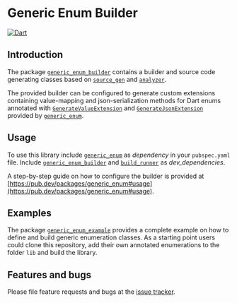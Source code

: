 # Generic Enum Builder
[![Dart](https://github.com/simphotonics/generic_enum/actions/workflows/dart.yml/badge.svg)](https://github.com/simphotonics/generic_enum/actions/workflows/dart.yml)



## Introduction

The package [`generic_enum_builder`][generic_enum_builder] contains a builder and
source code generating classes based on [`source_gen`][source_gen]
and [`analyzer`][analyzer].

The provided builder can be configured to generate custom extensions containing value-mapping
and json-serialization methods for Dart enums annotated with
[`GenerateValueExtension`][GenerateValueExtension] and [`GenerateJsonExtension`][GenerateJsonExtension] provided by [`generic_enum`][generic_enum].


## Usage

To use this library include [`generic_enum`][generic_enum] as *dependency* in your `pubspec.yaml` file.
Include [`generic_enum_builder`][generic_enum_builder] and [`build_runner`][build_runner] as *dev_dependencies*.

A step-by-step guide on how to configure the builder is provided at
[https://pub.dev/packages/generic_enum#usage](https://pub.dev/packages/generic_enum#usage).


## Examples

The package [`generic_enum_example`][generic_enum_example] provides a complete example on how to define and build
generic enumeration classes. As a starting point users could clone this repository, add
their own annotated enumerations to the folder `lib` and build the library.


## Features and bugs
Please file feature requests and bugs at the [issue tracker].

[issue tracker]: https://github.com/simphotonics/generic_enum/issues

[analyzer]: https://pub.dev/packages/analyzer

[build_runner]: https://pub.dev/packages/build_runner

[generic_enum]: https://pub.dev/packages/generic_enum

[generic_enum_builder]: https://pub.dev/packages/generic_enum_builder

[source_gen]: https://pub.dev/packages/source_gen

[generic_enum_example]: ../generic_enum_example

[GenerateJsonExtension]: https://pub.dev/documentation/generic_enum/latest/generic_enum/GenerateJsonExtension-class.html

[GenerateValueExtension]: https://pub.dev/documentation/generic_enum/latest/generic_enum/GenerateValueExtension-class.html
